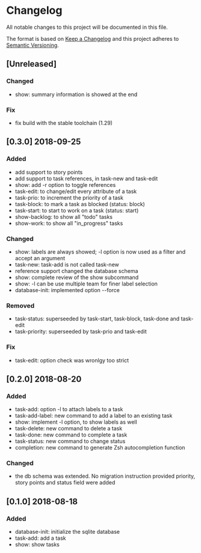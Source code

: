 # Changelog
All notable changes to this project will be documented in this file.

The format is based on [Keep a Changelog](http://keepachangelog.com/en/1.0.0/)
and this project adheres to [Semantic Versioning](http://semver.org/spec/v2.0.0.html).

## [Unreleased]
### Changed
- show: summary information is showed at the end

### Fix
- fix build with the stable toolchain (1.29)

## [0.3.0] 2018-09-25
### Added
- add support to story points
- add support to task references, in task-new and task-edit
- show: add -r option to toggle references 
- task-edit: to change/edit every attribute of a task
- task-prio: to increment the priority of a task
- task-block: to mark a task as blocked (status: block)
- task-start: to start to work on a task (status: start)
- show-backlog: to show all "todo" tasks
- show-work: to show all "in_progress" tasks

### Changed
- show: labels are always showed; -l option is now used as a filter and accept an argument
- task-new: task-add is not called task-new
- reference support changed the database schema
- show: complete review of the show subcommand
- show: -l can be use multiple team for finer label selection
- database-init: implemented option --force

### Removed
- task-status: superseeded by task-start, task-block, task-done and task-edit
- task-priority: superseeded by task-prio and task-edit

### Fix
- task-edit: option check was wronlgy too strict

## [0.2.0] 2018-08-20
### Added
- task-add: option -l to attach labels to a task
- task-add-label: new command to add a label to an existing task
- show: implement -l option, to show labels as well
- task-delete: new command to delete a task
- task-done: new command to complete a task
- task-status: new command to change status
- completion: new command to generate Zsh autocompletion function

### Changed
- the db schema was extended. No migration instruction provided
  priority, story points and status field were added

## [0.1.0] 2018-08-18
### Added
- database-init: initialize the sqlite database
- task-add: add a task
- show: show tasks
